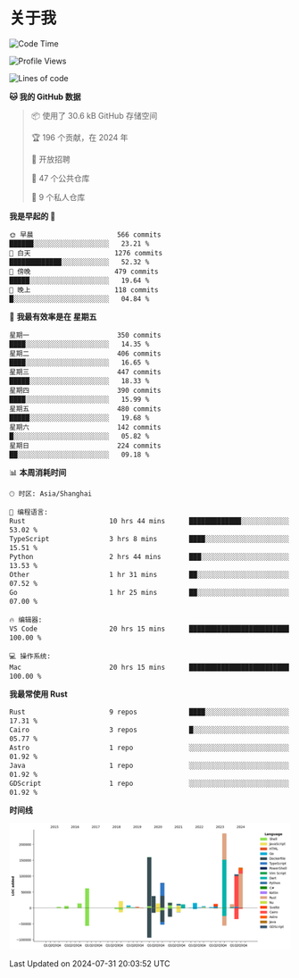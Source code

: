 # 关于我

<!--START_SECTION:waka-->
![Code Time](http://img.shields.io/badge/Code%20Time-2%2C987%20hrs%2055%20mins-blue)

![Profile Views](http://img.shields.io/badge/%E4%B8%AA%E4%BA%BA%E8%B5%84%E6%96%99%E8%A7%82%E7%9C%8B%E6%AC%A1%E6%95%B0-0-blue)

![Lines of code](https://img.shields.io/badge/%E4%BB%8E%E3%80%8CHello%20World%E3%80%8D%E8%B5%B7%E6%88%91%E5%B7%B2%E7%BB%8F%E5%86%99%E4%BA%86-960.3%20thousand%20%E8%A1%8C%E4%BB%A3%E7%A0%81-blue)

**🐱 我的 GitHub 数据** 

> 📦  使用了 30.6 kB GitHub 存储空间 
 > 
> 🏆 196 个贡献，在 2024 年
 > 
> 💼 开放招聘
 > 
> 📜 47 个公共仓库 
 > 
> 🔑 9 个私人仓库 
 > 
**我是早起的 🐤** 

```text
🌞 早晨                     566 commits         ██████░░░░░░░░░░░░░░░░░░░   23.21 % 
🌆 白天                     1276 commits        █████████████░░░░░░░░░░░░   52.32 % 
🌃 傍晚                     479 commits         █████░░░░░░░░░░░░░░░░░░░░   19.64 % 
🌙 晚上                     118 commits         █░░░░░░░░░░░░░░░░░░░░░░░░   04.84 % 
```
📅 **我最有效率是在 星期五** 

```text
星期一                      350 commits         ████░░░░░░░░░░░░░░░░░░░░░   14.35 % 
星期二                      406 commits         ████░░░░░░░░░░░░░░░░░░░░░   16.65 % 
星期三                      447 commits         █████░░░░░░░░░░░░░░░░░░░░   18.33 % 
星期四                      390 commits         ████░░░░░░░░░░░░░░░░░░░░░   15.99 % 
星期五                      480 commits         █████░░░░░░░░░░░░░░░░░░░░   19.68 % 
星期六                      142 commits         █░░░░░░░░░░░░░░░░░░░░░░░░   05.82 % 
星期日                      224 commits         ██░░░░░░░░░░░░░░░░░░░░░░░   09.18 % 
```


📊 **本周消耗时间** 

```text
🕑︎ 时区: Asia/Shanghai

💬 编程语言: 
Rust                     10 hrs 44 mins      █████████████░░░░░░░░░░░░   53.02 % 
TypeScript               3 hrs 8 mins        ████░░░░░░░░░░░░░░░░░░░░░   15.51 % 
Python                   2 hrs 44 mins       ███░░░░░░░░░░░░░░░░░░░░░░   13.53 % 
Other                    1 hr 31 mins        ██░░░░░░░░░░░░░░░░░░░░░░░   07.52 % 
Go                       1 hr 25 mins        ██░░░░░░░░░░░░░░░░░░░░░░░   07.00 % 

🔥 编辑器: 
VS Code                  20 hrs 15 mins      █████████████████████████   100.00 % 

💻 操作系统: 
Mac                      20 hrs 15 mins      █████████████████████████   100.00 % 
```

**我最常使用 Rust** 

```text
Rust                     9 repos             ████░░░░░░░░░░░░░░░░░░░░░   17.31 % 
Cairo                    3 repos             █░░░░░░░░░░░░░░░░░░░░░░░░   05.77 % 
Astro                    1 repo              ░░░░░░░░░░░░░░░░░░░░░░░░░   01.92 % 
Java                     1 repo              ░░░░░░░░░░░░░░░░░░░░░░░░░   01.92 % 
GDScript                 1 repo              ░░░░░░░░░░░░░░░░░░░░░░░░░   01.92 % 
```



**时间线**

![Lines of Code chart](https://raw.githubusercontent.com/catusax/catusax/master/assets/bar_graph.png)


 Last Updated on 2024-07-31 20:03:52 UTC
<!--END_SECTION:waka-->
